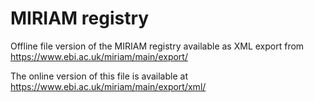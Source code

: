 # MIRIAM registry
Offline file version of the MIRIAM registry available as XML export from
https://www.ebi.ac.uk/miriam/main/export/

The online version of this file is available at
https://www.ebi.ac.uk/miriam/main/export/xml/